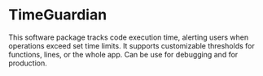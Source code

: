 # TimeGuardian
This software package tracks code execution time, alerting users when operations exceed set time limits. It supports customizable thresholds for functions, lines, or the whole app. Can be use for debugging and for production.
